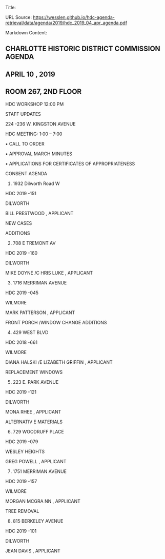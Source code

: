 Title: 

URL Source: https://wesslen.github.io/hdc-agenda-retrieval/data/agenda/2019/hdc_2019_04_apr_agenda.pdf

Markdown Content:
## CHARLOTTE HISTORIC DISTRICT COMMISSION AGENDA 

## APRIL 10 , 2019 

## ROOM 267, 2ND FLOOR 

HDC WORKSHOP 12:00 PM 

STAFF UPDATES 

224 -236 W. KINGSTON AVENUE 

HDC MEETING: 1:00 – 7:00 

• CALL TO ORDER 

• APPROVAL MARCH MINUTES 

• APPLICATIONS FOR CERTIFICATES OF APPROPRIATENESS 

CONSENT AGENDA 

1. 1932 Dilworth Road W 

HDC 2019 -151 

DILWORTH 

BILL PRESTWOOD , APPLICANT 

NEW CASES 

ADDITIONS 

2. 708 E TREMONT AV

HDC 2019 -160 

DILWORTH 

MIKE DOYNE /C HRIS LUKE , APPLICANT 

3. 1716 MERRIMAN AVENUE 

HDC 2019 -045 

WILMORE 

MARK PATTERSON , APPLICANT 

FRONT PORCH /WINDOW CHANGE ADDITIONS 

4. 429 WEST BLVD 

HDC 2018 -661 

WILMORE 

DIANA HALSKI /E LIZABETH GRIFFIN , APPLICANT 

REPLACEMENT WINDOWS 

5. 223 E. PARK AVENUE 

HDC 2019 -121 

DILWORTH 

MONA RHEE , APPLICANT 

ALTERNATIV E MATERIALS 

6. 729 WOODRUFF PLACE 

HDC 2019 -079 

WESLEY HEIGHTS 

GREG POWELL , APPLICANT 

7. 1751 MERRIMAN AVENUE 

HDC 2019 -157 

WILMORE 

MORGAN MCGRA NN , APPLICANT 

TREE REMOVAL 

8. 815 BERKELEY AVENUE 

HDC 2019 -101 

DILWORTH 

JEAN DAVIS , APPLICANT
